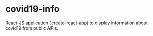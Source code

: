 # covid19-info
React-JS application (create-react-app) to display information about covid19 from public APIs.
